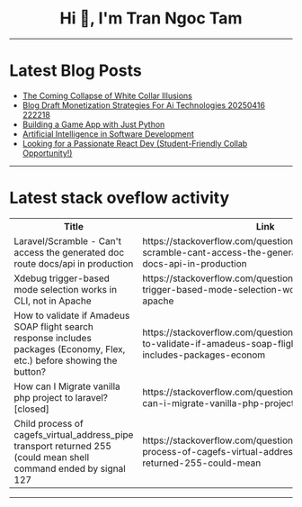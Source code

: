 <h1 align="center">Hi 👋, I'm Tran Ngoc Tam</h1>

---

# Latest Blog Posts 
<!-- BLOG-POST-LIST:START -->
- [The Coming Collapse of White Collar Illusions](https://dev.to/noah_street_d0755cbf9a58d/the-coming-collapse-of-white-collar-illusions-56ge)
- [Blog Draft Monetization Strategies For Ai Technologies 20250416 222218](https://dev.to/pponali/blog-draft-monetization-strategies-for-ai-technologies-20250416-222218-i57)
- [Building a Game App with Just Python](https://dev.to/anvil/building-a-game-app-with-just-python-4fbm)
- [Artificial Intelligence in Software Development](https://dev.to/udee_mbno_603cbc3fb9cf3ff/artificial-intelligence-in-software-development-3h68)
- [Looking for a Passionate React Dev &lpar;Student-Friendly Collab Opportunity!&rpar;](https://dev.to/swapnilcs775/looking-for-a-passionate-react-dev-student-friendly-collab-opportunity-19pn)
<!-- BLOG-POST-LIST:END -->

---

# Latest stack oveflow activity
<table>
  <tr><th>Title</th><th>Link</th></tr>
  <!-- STACKOVERFLOW:START --><tr><td>Laravel/Scramble - Can&#39;t access the generated doc route docs/api in production</td><td>https://stackoverflow.com/questions/79577622/laravel-scramble-cant-access-the-generated-doc-route-docs-api-in-production</td></tr><tr><td>Xdebug trigger-based mode selection works in CLI, not in Apache</td><td>https://stackoverflow.com/questions/79577288/xdebug-trigger-based-mode-selection-works-in-cli-not-in-apache</td></tr><tr><td>How to validate if Amadeus SOAP flight search response includes packages &lpar;Economy, Flex, etc.&rpar; before showing the button?</td><td>https://stackoverflow.com/questions/79577285/how-to-validate-if-amadeus-soap-flight-search-response-includes-packages-econom</td></tr><tr><td>How can I Migrate vanilla php project to laravel? [closed]</td><td>https://stackoverflow.com/questions/79577188/how-can-i-migrate-vanilla-php-project-to-laravel</td></tr><tr><td>Child process of cagefs_virtual_address_pipe transport returned 255 &lpar;could mean shell command ended by signal 127</td><td>https://stackoverflow.com/questions/79577132/child-process-of-cagefs-virtual-address-pipe-transport-returned-255-could-mean</td></tr><!-- STACKOVERFLOW:END -->
</table>

---


